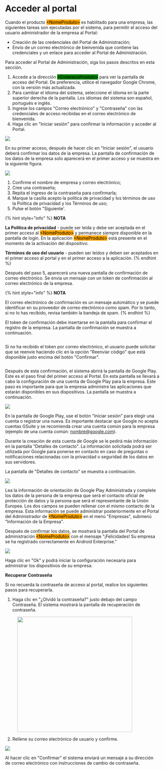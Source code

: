 # Acceder al portal

Cuando el producto <mark style="background-color:orange;">\<NomeProduto></mark> es habilitado para una empresa, las siguientes tareas son ejecutadas por el sistema, para permitir el acceso del usuario administrador de la empresa al Portal:

* Creación de las credenciales del Portal de Administración;
* Envío de un correo electrónico de bienvenida que contiene las credenciales y un enlace para acceder al Portal de Administración.

Para acceder al Portal de Administración, siga los pasos descritos en esta sección.

1. Accede a la dirección <mark style="background-color:green;">\<EnderecoProduto></mark> para ver la pantalla de acceso del Portal. De preferencia, utilice el navegador Google Chrome, con la versión más actualizada.
2. Para cambiar el idioma del sistema, seleccione el idioma en la parte superior derecha de la pantalla. Los idiomas del sistema son español, portugués e inglés.
3. Ingrese los campos "Correo electrónico" y "Contraseña" con las credenciales de acceso recibidas en el correo electrónico de bienvenida.
4. Haga clic en "Iniciar sesión" para confirmar la información y acceder al Portal.

![](<../.gitbook/assets/0 (5) (1).png>)

En su primer acceso, después de hacer clic en "Iniciar sesión", el usuario deberá confirmar los datos de la empresa. La pantalla de confirmación de los datos de la empresa solo aparecerá en el primer acceso y se muestra en la siguiente figura.

![](<../.gitbook/assets/1 (5) (1).png>)

1. Confirme el nombre de empresa y correo electrónico;
2. Cree una contraseña;
3. Repita el ingreso de la contraseña para confirmarla;
4. Marque la casilla acepto la política de privacidad y los términos de uso la Política de privacidad y los Términos de uso;
5. Pulse el botón "Siguiente'.

{% hint style="info" %}
**NOTA**

**La Política de privacidad** - puede ser leída y debe ser aceptada en el primer acceso al <mark style="background-color:orange;">\<NomeProduto></mark> y permanece siempre disponible en la pantalla de login. En la aplicación <mark style="background-color:orange;">\<NomeProduto></mark> está presente en el momento de la activación del dispositivo.

**Términos de uso del usuario** - pueden ser leídos y deben ser aceptados en el primer acceso al portal y en el primer acceso a la aplicación.
{% endhint %}

Después del paso 5, aparecerá una nueva pantalla de confirmación de correo electrónico. Se envía un mensaje con un token de confirmación al correo electrónico de la empresa.

{% hint style="info" %}
**NOTA**

El correo electrónico de confirmación es un mensaje automático y se puede identificar en su proveedor de correo electrónico como spam. Por lo tanto, si no lo has recibido, revisa también la bandeja de spam.
{% endhint %}

El token de confirmación debe insertarse en la pantalla para confirmar el registro de la empresa. La pantalla de confirmación se muestra a continuación.

<figure><img src="../.gitbook/assets/image (5) (1).png" alt=""><figcaption></figcaption></figure>

Si no ha recibido el token por correo electrónico, el usuario puede solicitar que se reenvíe haciendo clic en la opción "Reenviar código" que está disponible justo encima del botón "Confirmar".

<figure><img src="../.gitbook/assets/image (6).png" alt=""><figcaption></figcaption></figure>

Después de esta confirmación, el sistema abrirá la pantalla de Google Play. Este es el paso final del primer acceso al Portal. En esta pantalla se llevará a cabo la configuración de una cuenta de Google Play para la empresa. Este paso es importante para que la empresa administre las aplicaciones que estarán disponibles en sus dispositivos. La pantalla se muestra a continuación.

![](<../.gitbook/assets/4 (5) (1).png>)

En la pantalla de Google Play, use el botón "Iniciar sesión" para elegir una cuenta o registrar una nueva. Es importante destacar que Google no acepta cuentas GSuite y se recomienda crear una cuenta común para la empresa (ejemplo de una cuenta común: [nombre@google.com](mailto:nombre@google.com)).

Durante la creación de esta cuenta de Google se le pedirá más información en la pantalla "Detalles de contacto". La información solicitada podrá ser utilizada por Google para ponerse en contacto en caso de preguntas o notificaciones relacionadas con la privacidad o seguridad de los datos en sus servidores.

La pantalla de "Detalles de contacto" se muestra a continuación.

![](<../.gitbook/assets/5 (5) (1).png>)

Lea la información de orientación de Google Play Administrada y complete los datos de la persona de la empresa que será el contacto oficial de protección de datos y la persona que será el representante de la Unión Europea. Los dos campos se pueden rellenar con el mismo contacto de la empresa. Esta información se puede administrar posteriormente en el Portal del Administrador de <mark style="background-color:orange;">\<NomeProduto></mark> en el menú "Empresas", submenú "Información de la Empresa".

Después de confirmar los datos, se mostrará la pantalla del Portal de administración <mark style="background-color:orange;">\<NomeProduto></mark> con el mensaje "¡Felicidades! Su empresa se ha registrado correctamente en Android Enterprise."

![](<../.gitbook/assets/6 (5) (1).png>)

Haga clic en "Ok" y podrá iniciar la configuración necesaria para administrar los dispositivos de su empresa.

**Recuperar Contraseña**

Si no recuerda la contraseña de acceso al portal, realice los siguientes pasos para recuperarla.

1. Haga clic en "¿Olvidó la contraseña?" justo debajo del campo Contraseña. El sistema mostrará la pantalla de recuperación de contraseña.

<figure><img src="../.gitbook/assets/7 (4) (1).png" alt="" width="375"><figcaption></figcaption></figure>

2. Rellene su correo electrónico de usuario y confirme.

![](<../.gitbook/assets/8 (4) (1).png>)

Al hacer clic en "Confirmar" el sistema enviará un mensaje a su dirección de correo electrónico con instrucciones de cambio de contraseña.
